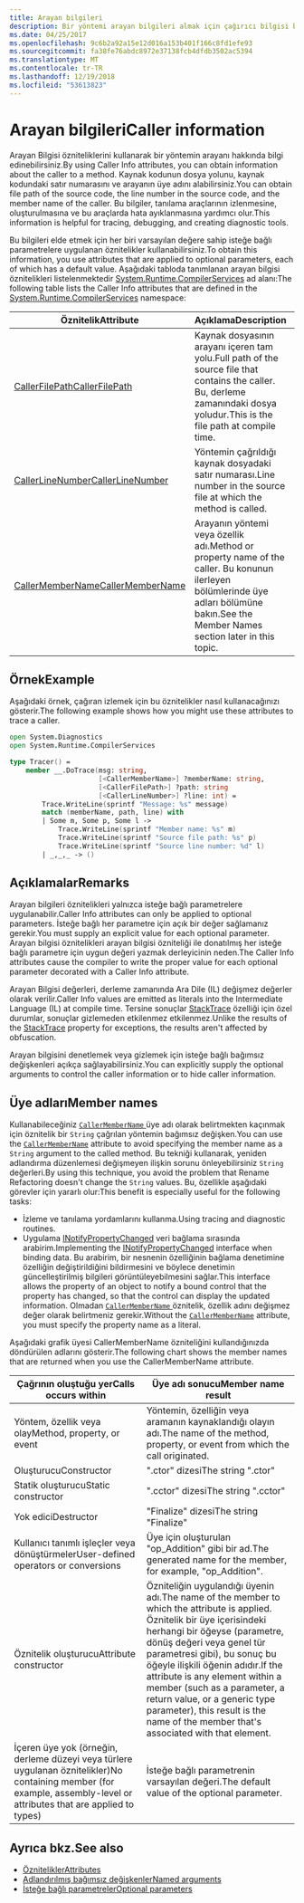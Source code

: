 ```yaml
---
title: Arayan bilgileri
description: Bir yöntemi arayan bilgileri almak için çağırıcı bilgisi bağımsız değişken öznitelikleri kullanmayı açıklar.
ms.date: 04/25/2017
ms.openlocfilehash: 9c6b2a92a15e12d016a153b401f166c8fd1efe93
ms.sourcegitcommit: fa38fe76abdc8972e37138fcb4dfdb3502ac5394
ms.translationtype: MT
ms.contentlocale: tr-TR
ms.lasthandoff: 12/19/2018
ms.locfileid: "53613823"
---
```

# <a name="caller-information"></a><span data-ttu-id="9ff7f-103">Arayan bilgileri</span><span class="sxs-lookup"><span data-stu-id="9ff7f-103">Caller information</span></span>

<span data-ttu-id="9ff7f-104">Arayan Bilgisi özniteliklerini kullanarak bir yöntemin arayanı hakkında bilgi edinebilirsiniz.</span><span class="sxs-lookup"><span data-stu-id="9ff7f-104">By using Caller Info attributes, you can obtain information about the caller to a method.</span></span> <span data-ttu-id="9ff7f-105">Kaynak kodunun dosya yolunu, kaynak kodundaki satır numarasını ve arayanın üye adını alabilirsiniz.</span><span class="sxs-lookup"><span data-stu-id="9ff7f-105">You can obtain file path of the source code, the line number in the source code, and the member name of the caller.</span></span> <span data-ttu-id="9ff7f-106">Bu bilgiler, tanılama araçlarının izlenmesine, oluşturulmasına ve bu araçlarda hata ayıklanmasına yardımcı olur.</span><span class="sxs-lookup"><span data-stu-id="9ff7f-106">This information is helpful for tracing, debugging, and creating diagnostic tools.</span></span>

<span data-ttu-id="9ff7f-107">Bu bilgileri elde etmek için her biri varsayılan değere sahip isteğe bağlı parametrelere uygulanan öznitelikler kullanabilirsiniz.</span><span class="sxs-lookup"><span data-stu-id="9ff7f-107">To obtain this information, you use attributes that are applied to optional parameters, each of which has a default value.</span></span> <span data-ttu-id="9ff7f-108">Aşağıdaki tabloda tanımlanan arayan bilgisi öznitelikleri listelenmektedir [System.Runtime.CompilerServices](/dotnet/api/system.runtime.compilerservices) ad alanı:</span><span class="sxs-lookup"><span data-stu-id="9ff7f-108">The following table lists the Caller Info attributes that are defined in the [System.Runtime.CompilerServices](/dotnet/api/system.runtime.compilerservices) namespace:</span></span>

|<span data-ttu-id="9ff7f-109">Öznitelik</span><span class="sxs-lookup"><span data-stu-id="9ff7f-109">Attribute</span></span>|<span data-ttu-id="9ff7f-110">Açıklama</span><span class="sxs-lookup"><span data-stu-id="9ff7f-110">Description</span></span>|<span data-ttu-id="9ff7f-111">Tür</span><span class="sxs-lookup"><span data-stu-id="9ff7f-111">Type</span></span>|
|---------|-----------|----|
|[<span data-ttu-id="9ff7f-112">CallerFilePath</span><span class="sxs-lookup"><span data-stu-id="9ff7f-112">CallerFilePath</span></span>](/dotnet/api/system.runtime.compilerservices.callerfilepathattribute)|<span data-ttu-id="9ff7f-113">Kaynak dosyasının arayanı içeren tam yolu.</span><span class="sxs-lookup"><span data-stu-id="9ff7f-113">Full path of the source file that contains the caller.</span></span> <span data-ttu-id="9ff7f-114">Bu, derleme zamanındaki dosya yoludur.</span><span class="sxs-lookup"><span data-stu-id="9ff7f-114">This is the file path at compile time.</span></span>|`String`
|[<span data-ttu-id="9ff7f-115">CallerLineNumber</span><span class="sxs-lookup"><span data-stu-id="9ff7f-115">CallerLineNumber</span></span>](/dotnet/api/system.runtime.compilerservices.callerlinenumberattribute)|<span data-ttu-id="9ff7f-116">Yöntemin çağrıldığı kaynak dosyadaki satır numarası.</span><span class="sxs-lookup"><span data-stu-id="9ff7f-116">Line number in the source file at which the method is called.</span></span>|`Integer`|
|[<span data-ttu-id="9ff7f-117">CallerMemberName</span><span class="sxs-lookup"><span data-stu-id="9ff7f-117">CallerMemberName</span></span>](/dotnet/api/system.runtime.compilerservices.callermembernameattribute)|<span data-ttu-id="9ff7f-118">Arayanın yöntemi veya özellik adı.</span><span class="sxs-lookup"><span data-stu-id="9ff7f-118">Method or property name of the caller.</span></span> <span data-ttu-id="9ff7f-119">Bu konunun ilerleyen bölümlerinde üye adları bölümüne bakın.</span><span class="sxs-lookup"><span data-stu-id="9ff7f-119">See the Member Names section later in this topic.</span></span>|`String`|

## <a name="example"></a><span data-ttu-id="9ff7f-120">Örnek</span><span class="sxs-lookup"><span data-stu-id="9ff7f-120">Example</span></span>

<span data-ttu-id="9ff7f-121">Aşağıdaki örnek, çağıran izlemek için bu öznitelikler nasıl kullanacağınızı gösterir.</span><span class="sxs-lookup"><span data-stu-id="9ff7f-121">The following example shows how you might use these attributes to trace a caller.</span></span>

```fsharp
open System.Diagnostics
open System.Runtime.CompilerServices

type Tracer() =
    member __.DoTrace(msg: string,
                      [<CallerMemberName>] ?memberName: string,
                      [<CallerFilePath>] ?path: string
                      [<CallerLineNumber>] ?line: int) =
        Trace.WriteLine(sprintf "Message: %s" message)
        match (memberName, path, line) with
        | Some m, Some p, Some l ->
            Trace.WriteLine(sprintf "Member name: %s" m)
            Trace.WriteLine(sprintf "Source file path: %s" p)
            Trace.WriteLine(sprintf "Source line number: %d" l)
        | _,_,_ -> ()
```

## <a name="remarks"></a><span data-ttu-id="9ff7f-122">Açıklamalar</span><span class="sxs-lookup"><span data-stu-id="9ff7f-122">Remarks</span></span>

<span data-ttu-id="9ff7f-123">Arayan bilgileri öznitelikleri yalnızca isteğe bağlı parametrelere uygulanabilir.</span><span class="sxs-lookup"><span data-stu-id="9ff7f-123">Caller Info attributes can only be applied to optional parameters.</span></span> <span data-ttu-id="9ff7f-124">İsteğe bağlı her parametre için açık bir değer sağlamanız gerekir.</span><span class="sxs-lookup"><span data-stu-id="9ff7f-124">You must supply an explicit value for each optional parameter.</span></span> <span data-ttu-id="9ff7f-125">Arayan bilgisi öznitelikleri arayan bilgisi özniteliği ile donatılmış her isteğe bağlı parametre için uygun değeri yazmak derleyicinin neden.</span><span class="sxs-lookup"><span data-stu-id="9ff7f-125">The Caller Info attributes cause the compiler to write the proper value for each optional parameter decorated with a Caller Info attribute.</span></span>

<span data-ttu-id="9ff7f-126">Arayan Bilgisi değerleri, derleme zamanında Ara Dile (IL) değişmez değerler olarak verilir.</span><span class="sxs-lookup"><span data-stu-id="9ff7f-126">Caller Info values are emitted as literals into the Intermediate Language (IL) at compile time.</span></span> <span data-ttu-id="9ff7f-127">Tersine sonuçlar [StackTrace](/dotnet/api/system.diagnostics.stacktrace) özelliği için özel durumlar, sonuçlar gizlemeden etkilenmez etkilenmez.</span><span class="sxs-lookup"><span data-stu-id="9ff7f-127">Unlike the results of the [StackTrace](/dotnet/api/system.diagnostics.stacktrace) property for exceptions, the results aren't affected by obfuscation.</span></span>

<span data-ttu-id="9ff7f-128">Arayan bilgisini denetlemek veya gizlemek için isteğe bağlı bağımsız değişkenleri açıkça sağlayabilirsiniz.</span><span class="sxs-lookup"><span data-stu-id="9ff7f-128">You can explicitly supply the optional arguments to control the caller information or to hide caller information.</span></span>

## <a name="member-names"></a><span data-ttu-id="9ff7f-129">Üye adları</span><span class="sxs-lookup"><span data-stu-id="9ff7f-129">Member names</span></span>

<span data-ttu-id="9ff7f-130">Kullanabileceğiniz [ `CallerMemberName` ](/dotnet/api/system.runtime.compilerservices.callermembernameattribute) üye adı olarak belirtmekten kaçınmak için öznitelik bir `String` çağrılan yöntemin bağımsız değişken.</span><span class="sxs-lookup"><span data-stu-id="9ff7f-130">You can use the [`CallerMemberName`](/dotnet/api/system.runtime.compilerservices.callermembernameattribute) attribute to avoid specifying the member name as a `String` argument to the called method.</span></span> <span data-ttu-id="9ff7f-131">Bu tekniği kullanarak, yeniden adlandırma düzenlemesi değişmeyen ilişkin sorunu önleyebilirsiniz `String` değerleri.</span><span class="sxs-lookup"><span data-stu-id="9ff7f-131">By using this technique, you avoid the problem that Rename Refactoring doesn't change the `String` values.</span></span> <span data-ttu-id="9ff7f-132">Bu, özellikle aşağıdaki görevler için yararlı olur:</span><span class="sxs-lookup"><span data-stu-id="9ff7f-132">This benefit is especially useful for the following tasks:</span></span>

* <span data-ttu-id="9ff7f-133">İzleme ve tanılama yordamlarını kullanma.</span><span class="sxs-lookup"><span data-stu-id="9ff7f-133">Using tracing and diagnostic routines.</span></span>
* <span data-ttu-id="9ff7f-134">Uygulama [INotifyPropertyChanged](/dotnet/api/system.componentmodel.inotifypropertychanged) veri bağlama sırasında arabirim.</span><span class="sxs-lookup"><span data-stu-id="9ff7f-134">Implementing the [INotifyPropertyChanged](/dotnet/api/system.componentmodel.inotifypropertychanged) interface when binding data.</span></span> <span data-ttu-id="9ff7f-135">Bu arabirim, bir nesnenin özelliğinin bağlama denetimine özelliğin değiştirildiğini bildirmesini ve böylece denetimin güncelleştirilmiş bilgileri görüntüleyebilmesini sağlar.</span><span class="sxs-lookup"><span data-stu-id="9ff7f-135">This interface allows the property of an object to notify a bound control that the property has changed, so that the control can display the updated information.</span></span> <span data-ttu-id="9ff7f-136">Olmadan [ `CallerMemberName` ](/dotnet/api/system.runtime.compilerservices.callermembernameattribute) öznitelik, özellik adını değişmez değer olarak belirtmeniz gerekir.</span><span class="sxs-lookup"><span data-stu-id="9ff7f-136">Without the [`CallerMemberName`](/dotnet/api/system.runtime.compilerservices.callermembernameattribute) attribute, you must specify the property name as a literal.</span></span>

<span data-ttu-id="9ff7f-137">Aşağıdaki grafik üyesi CallerMemberName özniteliğini kullandığınızda döndürülen adlarını gösterir.</span><span class="sxs-lookup"><span data-stu-id="9ff7f-137">The following chart shows the member names that are returned when you use the CallerMemberName attribute.</span></span>

|<span data-ttu-id="9ff7f-138">Çağrının oluştuğu yer</span><span class="sxs-lookup"><span data-stu-id="9ff7f-138">Calls occurs within</span></span>|<span data-ttu-id="9ff7f-139">Üye adı sonucu</span><span class="sxs-lookup"><span data-stu-id="9ff7f-139">Member name result</span></span>|
|-------------------|------------------|
|<span data-ttu-id="9ff7f-140">Yöntem, özellik veya olay</span><span class="sxs-lookup"><span data-stu-id="9ff7f-140">Method, property, or event</span></span>|<span data-ttu-id="9ff7f-141">Yöntemin, özelliğin veya aramanın kaynaklandığı olayın adı.</span><span class="sxs-lookup"><span data-stu-id="9ff7f-141">The name of the method, property, or event from which the call originated.</span></span>|
|<span data-ttu-id="9ff7f-142">Oluşturucu</span><span class="sxs-lookup"><span data-stu-id="9ff7f-142">Constructor</span></span>|<span data-ttu-id="9ff7f-143">".ctor" dizesi</span><span class="sxs-lookup"><span data-stu-id="9ff7f-143">The string ".ctor"</span></span>|
|<span data-ttu-id="9ff7f-144">Statik oluşturucu</span><span class="sxs-lookup"><span data-stu-id="9ff7f-144">Static constructor</span></span>|<span data-ttu-id="9ff7f-145">".cctor" dizesi</span><span class="sxs-lookup"><span data-stu-id="9ff7f-145">The string ".cctor"</span></span>|
|<span data-ttu-id="9ff7f-146">Yok edici</span><span class="sxs-lookup"><span data-stu-id="9ff7f-146">Destructor</span></span>|<span data-ttu-id="9ff7f-147">"Finalize" dizesi</span><span class="sxs-lookup"><span data-stu-id="9ff7f-147">The string "Finalize"</span></span>|
|<span data-ttu-id="9ff7f-148">Kullanıcı tanımlı işleçler veya dönüştürmeler</span><span class="sxs-lookup"><span data-stu-id="9ff7f-148">User-defined operators or conversions</span></span>|<span data-ttu-id="9ff7f-149">Üye için oluşturulan "op_Addition" gibi bir ad.</span><span class="sxs-lookup"><span data-stu-id="9ff7f-149">The generated name for the member, for example, "op_Addition".</span></span>|
|<span data-ttu-id="9ff7f-150">Öznitelik oluşturucu</span><span class="sxs-lookup"><span data-stu-id="9ff7f-150">Attribute constructor</span></span>|<span data-ttu-id="9ff7f-151">Özniteliğin uygulandığı üyenin adı.</span><span class="sxs-lookup"><span data-stu-id="9ff7f-151">The name of the member to which the attribute is applied.</span></span> <span data-ttu-id="9ff7f-152">Öznitelik bir üye içerisindeki herhangi bir öğeyse (parametre, dönüş değeri veya genel tür parametresi gibi), bu sonuç bu öğeyle ilişkili öğenin adıdır.</span><span class="sxs-lookup"><span data-stu-id="9ff7f-152">If the attribute is any element within a member (such as a parameter, a return value, or a generic type parameter), this result is the name of the member that's associated with that element.</span></span>|
|<span data-ttu-id="9ff7f-153">İçeren üye yok (örneğin, derleme düzeyi veya türlere uygulanan öznitelikler)</span><span class="sxs-lookup"><span data-stu-id="9ff7f-153">No containing member (for example, assembly-level or attributes that are applied to types)</span></span>|<span data-ttu-id="9ff7f-154">İsteğe bağlı parametrenin varsayılan değeri.</span><span class="sxs-lookup"><span data-stu-id="9ff7f-154">The default value of the optional parameter.</span></span>|

## <a name="see-also"></a><span data-ttu-id="9ff7f-155">Ayrıca bkz.</span><span class="sxs-lookup"><span data-stu-id="9ff7f-155">See also</span></span>

- [<span data-ttu-id="9ff7f-156">Öznitelikler</span><span class="sxs-lookup"><span data-stu-id="9ff7f-156">Attributes</span></span>](attributes.md)
- [<span data-ttu-id="9ff7f-157">Adlandırılmış bağımsız değişkenler</span><span class="sxs-lookup"><span data-stu-id="9ff7f-157">Named arguments</span></span>](parameters-and-arguments.md#named-arguments)
- [<span data-ttu-id="9ff7f-158">İsteğe bağlı parametreler</span><span class="sxs-lookup"><span data-stu-id="9ff7f-158">Optional parameters</span></span>](parameters-and-arguments.md#optional-parameters)